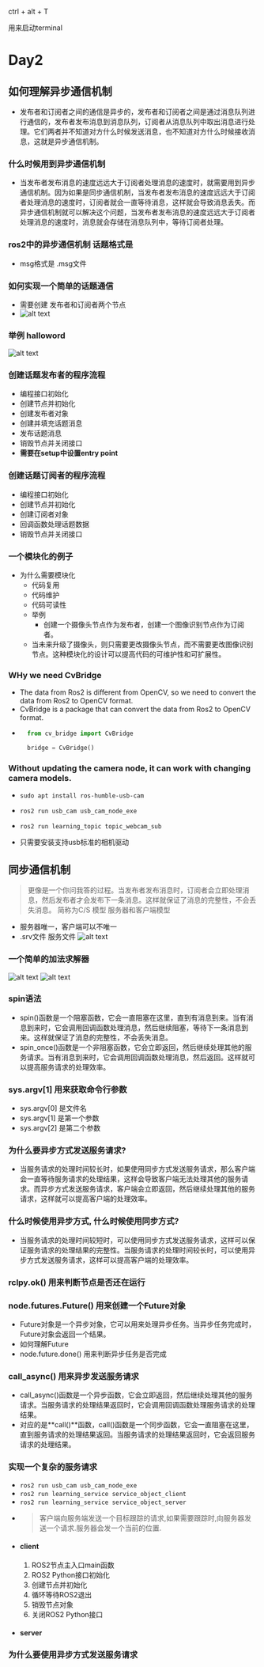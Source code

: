 ctrl + alt + T 

用来启动terminal

# Day2
## 如何理解异步通信机制
- 发布者和订阅者之间的通信是异步的，发布者和订阅者之间是通过消息队列进行通信的，发布者发布消息到消息队列，订阅者从消息队列中取出消息进行处理。它们两者并不知道对方什么时候发送消息，也不知道对方什么时候接收消息，这就是异步通信机制。

### 什么时候用到异步通信机制
- 当发布者发布消息的速度远远大于订阅者处理消息的速度时，就需要用到异步通信机制。因为如果是同步通信机制，当发布者发布消息的速度远远大于订阅者处理消息的速度时，订阅者就会一直等待消息，这样就会导致消息丢失。而异步通信机制就可以解决这个问题，当发布者发布消息的速度远远大于订阅者处理消息的速度时，消息就会存储在消息队列中，等待订阅者处理。

### ros2中的异步通信机制 话题格式是 
- msg格式是 .msg文件

### 如何实现一个简单的话题通信
- 需要创建 发布者和订阅者两个节点
- ![alt text](image.png)
  
### 举例 halloword 
![alt text](image-1.png)

### 创建话题发布者的程序流程
- 编程接口初始化
- 创建节点并初始化
- 创建发布者对象
- 创建并填充话题消息
- 发布话题消息
- 销毁节点并关闭接口
- **需要在setup中设置entry point**

### 创建话题订阅者的程序流程
- 编程接口初始化
- 创建节点并初始化
- 创建订阅者对象
- 回调函数处理话题数据 
- 销毁节点并关闭接口

### 一个模块化的例子
- 为什么需要模块化
  - 代码复用
  - 代码维护
  - 代码可读性
  - 举例
    - 创建一个摄像头节点作为发布者，创建一个图像识别节点作为订阅者。
  - 当未来升级了摄像头，则只需要更改摄像头节点，而不需要更改图像识别节点。这种模块化的设计可以提高代码的可维护性和可扩展性。

### WHy we need CvBridge
- The data from Ros2 is different from OpenCV, so we need to convert the data from Ros2 to OpenCV format.
- CvBridge is a package that can convert the data from Ros2 to OpenCV format. 
- ```python
    from cv_bridge import CvBridge

    bridge = CvBridge()
    ```


### Without updating the camera node, it can work with changing camera models.
- ``` sudo apt install ros-humble-usb-cam ```
- ``` ros2 run usb_cam usb_cam_node_exe ```
- ``` ros2 run learning_topic topic_webcam_sub ```   

- 只需要安装支持usb标准的相机驱动

## 同步通信机制
> 更像是一个你问我答的过程。当发布者发布消息时，订阅者会立即处理消息，然后发布者才会发布下一条消息。这样就保证了消息的完整性，不会丢失消息。
> 简称为C/S 模型 服务器和客户端模型

- 服务器唯一，客户端可以不唯一
- .srv文件 服务文件
![alt text](image-2.png)


### 一个简单的加法求解器
![alt text](image-3.png)
![alt text](image-5.png)

### spin语法
- spin()函数是一个阻塞函数，它会一直阻塞在这里，直到有消息到来。当有消息到来时，它会调用回调函数处理消息，然后继续阻塞，等待下一条消息到来。这样就保证了消息的完整性，不会丢失消息。
- spin_once()函数是一个非阻塞函数，它会立即返回，然后继续处理其他的服务请求。当有消息到来时，它会调用回调函数处理消息，然后返回。这样就可以提高服务请求的处理效率。

### sys.argv[1] 用来获取命令行参数
- sys.argv[0] 是文件名
- sys.argv[1] 是第一个参数
- sys.argv[2] 是第二个参数
  

### 为什么要异步方式发送服务请求?
- 当服务请求的处理时间较长时，如果使用同步方式发送服务请求，那么客户端会一直等待服务请求的处理结果，这样会导致客户端无法处理其他的服务请求。而异步方式发送服务请求，客户端会立即返回，然后继续处理其他的服务请求，这样就可以提高客户端的处理效率。

### 什么时候使用异步方式, 什么时候使用同步方式?
- 当服务请求的处理时间较短时，可以使用同步方式发送服务请求，这样可以保证服务请求的处理结果的完整性。当服务请求的处理时间较长时，可以使用异步方式发送服务请求，这样可以提高客户端的处理效率。

### rclpy.ok() 用来判断节点是否还在运行

### node.futures.Future() 用来创建一个Future对象
- Future对象是一个异步对象，它可以用来处理异步任务。当异步任务完成时，Future对象会返回一个结果。
- 如何理解Future
- node.future.done() 用来判断异步任务是否完成

### call_async() 用来异步发送服务请求
- call_async()函数是一个异步函数，它会立即返回，然后继续处理其他的服务请求。当服务请求的处理结果返回时，它会调用回调函数处理服务请求的处理结果。
- 对应的是**call()**函数，call()函数是一个同步函数，它会一直阻塞在这里，直到服务请求的处理结果返回。当服务请求的处理结果返回时，它会返回服务请求的处理结果。


### 实现一个复杂的服务请求
- ```ros2 run usb_cam usb_cam_node_exe```
- ```ros2 run learning_service service_object_client```
- ```ros2 run learning_service service_object_server```
- > 客户端向服务端发送一个目标跟踪的请求,如果需要跟踪时,向服务器发送一个请求.服务器会发一个当前的位置.
- #### client
  1. ROS2节点主入口main函数
  2. ROS2 Python接口初始化
  3. 创建节点并初始化
  4. 循环等待ROS2退出
  5. 销毁节点对象
  6. 关闭ROS2 Python接口
- #### server

### 为什么要使用异步方式发送服务请求
